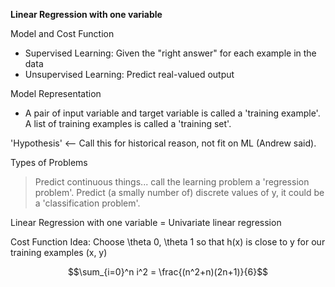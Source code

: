 **Linear Regression with one variable**

Model and Cost Function
- Supervised Learning: Given the "right answer" for each example in the data
- Unsupervised Learning: Predict real-valued output

Model Representation
- A pair of input variable and target variable is called a 'training example'. A list of training examples is called a 'training set'.

'Hypothesis' <-- Call this for historical reason, not fit on ML (Andrew said).

Types of Problems
>Predict continuous things... call the learning problem a 'regression problem'.
>Predict (a smally number of) discrete values of y, it could be a 'classification problem'.

Linear Regression with one variable = Univariate linear regression

Cost Function
Idea: Choose \theta 0, \theta 1 so that h(x) is close to y for our training examples (x, y)

$$\sum_{i=0}^n i^2 = \frac{(n^2+n)(2n+1)}{6}$$
